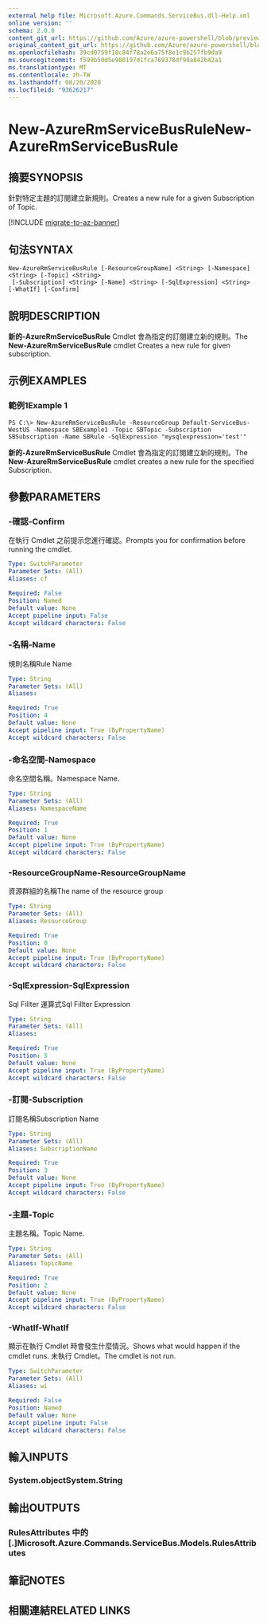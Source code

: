 ```yaml
---
external help file: Microsoft.Azure.Commands.ServiceBus.dll-Help.xml
online version: ''
schema: 2.0.0
content_git_url: https://github.com/Azure/azure-powershell/blob/preview/src/ResourceManager/ServiceBus/Commands.ServiceBus/help/New-AzureRmServiceBusRule.md
original_content_git_url: https://github.com/Azure/azure-powershell/blob/preview/src/ResourceManager/ServiceBus/Commands.ServiceBus/help/New-AzureRmServiceBusRule.md
ms.openlocfilehash: 39cd0759f18c84f78a2e6a75f8e1c9b257fb9da9
ms.sourcegitcommit: f599b50d5e980197d1fca769378df90a842b42a1
ms.translationtype: MT
ms.contentlocale: zh-TW
ms.lasthandoff: 08/20/2020
ms.locfileid: "93626217"
---
```

# <span data-ttu-id="f50f1-101">New-AzureRmServiceBusRule</span><span class="sxs-lookup"><span data-stu-id="f50f1-101">New-AzureRmServiceBusRule</span></span>

## <span data-ttu-id="f50f1-102">摘要</span><span class="sxs-lookup"><span data-stu-id="f50f1-102">SYNOPSIS</span></span>
<span data-ttu-id="f50f1-103">針對特定主題的訂閱建立新規則。</span><span class="sxs-lookup"><span data-stu-id="f50f1-103">Creates a new rule for a given Subscription of Topic.</span></span> 

[!INCLUDE [migrate-to-az-banner](../../includes/migrate-to-az-banner.md)]

## <span data-ttu-id="f50f1-104">句法</span><span class="sxs-lookup"><span data-stu-id="f50f1-104">SYNTAX</span></span>

```
New-AzureRmServiceBusRule [-ResourceGroupName] <String> [-Namespace] <String> [-Topic] <String>
 [-Subscription] <String> [-Name] <String> [-SqlExpression] <String> [-WhatIf] [-Confirm]
```

## <span data-ttu-id="f50f1-105">說明</span><span class="sxs-lookup"><span data-stu-id="f50f1-105">DESCRIPTION</span></span>
<span data-ttu-id="f50f1-106">**新的-AzureRmServiceBusRule** Cmdlet 會為指定的訂閱建立新的規則。</span><span class="sxs-lookup"><span data-stu-id="f50f1-106">The **New-AzureRmServiceBusRule** cmdlet Creates a new rule for given subscription.</span></span>

## <span data-ttu-id="f50f1-107">示例</span><span class="sxs-lookup"><span data-stu-id="f50f1-107">EXAMPLES</span></span>

### <span data-ttu-id="f50f1-108">範例1</span><span class="sxs-lookup"><span data-stu-id="f50f1-108">Example 1</span></span>
```
PS C:\> New-AzureRmServiceBusRule -ResourceGroup Default-ServiceBus-WestUS -Namespace SBExample1 -Topic SBTopic -Subscription SBSubscription -Name SBRule -SqlExpression "mysqlexpression='test'"
```

<span data-ttu-id="f50f1-109">**新的-AzureRmServiceBusRule** Cmdlet 會為指定的訂閱建立新的規則。</span><span class="sxs-lookup"><span data-stu-id="f50f1-109">The **New-AzureRmServiceBusRule** cmdlet creates a new rule for the specified Subscription.</span></span>

## <span data-ttu-id="f50f1-110">參數</span><span class="sxs-lookup"><span data-stu-id="f50f1-110">PARAMETERS</span></span>

### <span data-ttu-id="f50f1-111">-確認</span><span class="sxs-lookup"><span data-stu-id="f50f1-111">-Confirm</span></span>
<span data-ttu-id="f50f1-112">在執行 Cmdlet 之前提示您進行確認。</span><span class="sxs-lookup"><span data-stu-id="f50f1-112">Prompts you for confirmation before running the cmdlet.</span></span>

```yaml
Type: SwitchParameter
Parameter Sets: (All)
Aliases: cf

Required: False
Position: Named
Default value: None
Accept pipeline input: False
Accept wildcard characters: False
```

### <span data-ttu-id="f50f1-113">-名稱</span><span class="sxs-lookup"><span data-stu-id="f50f1-113">-Name</span></span>
<span data-ttu-id="f50f1-114">規則名稱</span><span class="sxs-lookup"><span data-stu-id="f50f1-114">Rule Name</span></span>

```yaml
Type: String
Parameter Sets: (All)
Aliases: 

Required: True
Position: 4
Default value: None
Accept pipeline input: True (ByPropertyName)
Accept wildcard characters: False
```

### <span data-ttu-id="f50f1-115">-命名空間</span><span class="sxs-lookup"><span data-stu-id="f50f1-115">-Namespace</span></span>
<span data-ttu-id="f50f1-116">命名空間名稱。</span><span class="sxs-lookup"><span data-stu-id="f50f1-116">Namespace Name.</span></span>

```yaml
Type: String
Parameter Sets: (All)
Aliases: NamespaceName

Required: True
Position: 1
Default value: None
Accept pipeline input: True (ByPropertyName)
Accept wildcard characters: False
```

### <span data-ttu-id="f50f1-117">-ResourceGroupName</span><span class="sxs-lookup"><span data-stu-id="f50f1-117">-ResourceGroupName</span></span>
<span data-ttu-id="f50f1-118">資源群組的名稱</span><span class="sxs-lookup"><span data-stu-id="f50f1-118">The name of the resource group</span></span>

```yaml
Type: String
Parameter Sets: (All)
Aliases: ResourceGroup

Required: True
Position: 0
Default value: None
Accept pipeline input: True (ByPropertyName)
Accept wildcard characters: False
```

### <span data-ttu-id="f50f1-119">-SqlExpression</span><span class="sxs-lookup"><span data-stu-id="f50f1-119">-SqlExpression</span></span>
<span data-ttu-id="f50f1-120">Sql Fillter 運算式</span><span class="sxs-lookup"><span data-stu-id="f50f1-120">Sql Fillter Expression</span></span>

```yaml
Type: String
Parameter Sets: (All)
Aliases: 

Required: True
Position: 5
Default value: None
Accept pipeline input: True (ByPropertyName)
Accept wildcard characters: False
```

### <span data-ttu-id="f50f1-121">-訂閱</span><span class="sxs-lookup"><span data-stu-id="f50f1-121">-Subscription</span></span>
<span data-ttu-id="f50f1-122">訂閱名稱</span><span class="sxs-lookup"><span data-stu-id="f50f1-122">Subscription Name</span></span>

```yaml
Type: String
Parameter Sets: (All)
Aliases: SubscriptionName

Required: True
Position: 3
Default value: None
Accept pipeline input: True (ByPropertyName)
Accept wildcard characters: False
```

### <span data-ttu-id="f50f1-123">-主題</span><span class="sxs-lookup"><span data-stu-id="f50f1-123">-Topic</span></span>
<span data-ttu-id="f50f1-124">主題名稱。</span><span class="sxs-lookup"><span data-stu-id="f50f1-124">Topic Name.</span></span>

```yaml
Type: String
Parameter Sets: (All)
Aliases: TopicName

Required: True
Position: 2
Default value: None
Accept pipeline input: True (ByPropertyName)
Accept wildcard characters: False
```

### <span data-ttu-id="f50f1-125">-WhatIf</span><span class="sxs-lookup"><span data-stu-id="f50f1-125">-WhatIf</span></span>
<span data-ttu-id="f50f1-126">顯示在執行 Cmdlet 時會發生什麼情況。</span><span class="sxs-lookup"><span data-stu-id="f50f1-126">Shows what would happen if the cmdlet runs.</span></span>
<span data-ttu-id="f50f1-127">未執行 Cmdlet。</span><span class="sxs-lookup"><span data-stu-id="f50f1-127">The cmdlet is not run.</span></span>

```yaml
Type: SwitchParameter
Parameter Sets: (All)
Aliases: wi

Required: False
Position: Named
Default value: None
Accept pipeline input: False
Accept wildcard characters: False
```

## <span data-ttu-id="f50f1-128">輸入</span><span class="sxs-lookup"><span data-stu-id="f50f1-128">INPUTS</span></span>

### <span data-ttu-id="f50f1-129">System.object</span><span class="sxs-lookup"><span data-stu-id="f50f1-129">System.String</span></span>


## <span data-ttu-id="f50f1-130">輸出</span><span class="sxs-lookup"><span data-stu-id="f50f1-130">OUTPUTS</span></span>

### <span data-ttu-id="f50f1-131">RulesAttributes 中的 [.]</span><span class="sxs-lookup"><span data-stu-id="f50f1-131">Microsoft.Azure.Commands.ServiceBus.Models.RulesAttributes</span></span>


## <span data-ttu-id="f50f1-132">筆記</span><span class="sxs-lookup"><span data-stu-id="f50f1-132">NOTES</span></span>

## <span data-ttu-id="f50f1-133">相關連結</span><span class="sxs-lookup"><span data-stu-id="f50f1-133">RELATED LINKS</span></span>

